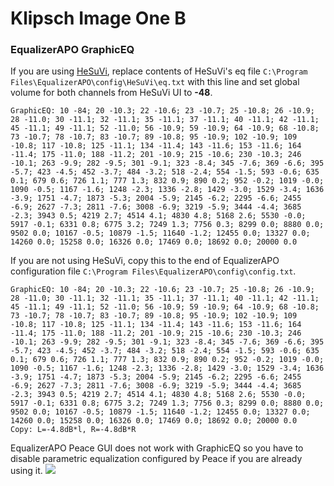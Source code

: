 # Klipsch Image One B
### EqualizerAPO GraphicEQ
If you are using [HeSuVi](https://sourceforge.net/projects/hesuvi/), replace contents of HeSuVi's eq file `C:\Program Files\EqualizerAPO\config\HeSuVi\eq.txt` with this line and set global volume for both channels from HeSuVi UI to **-48**.
```
GraphicEQ: 10 -84; 20 -10.3; 22 -10.6; 23 -10.7; 25 -10.8; 26 -10.9; 28 -11.0; 30 -11.1; 32 -11.1; 35 -11.1; 37 -11.1; 40 -11.1; 42 -11.1; 45 -11.1; 49 -11.1; 52 -11.0; 56 -10.9; 59 -10.9; 64 -10.9; 68 -10.8; 73 -10.7; 78 -10.7; 83 -10.7; 89 -10.8; 95 -10.9; 102 -10.9; 109 -10.8; 117 -10.8; 125 -11.1; 134 -11.4; 143 -11.6; 153 -11.6; 164 -11.4; 175 -11.0; 188 -11.2; 201 -10.9; 215 -10.6; 230 -10.3; 246 -10.1; 263 -9.9; 282 -9.5; 301 -9.1; 323 -8.4; 345 -7.6; 369 -6.6; 395 -5.7; 423 -4.5; 452 -3.7; 484 -3.2; 518 -2.4; 554 -1.5; 593 -0.6; 635 0.1; 679 0.6; 726 1.1; 777 1.3; 832 0.9; 890 0.2; 952 -0.2; 1019 -0.0; 1090 -0.5; 1167 -1.6; 1248 -2.3; 1336 -2.8; 1429 -3.0; 1529 -3.4; 1636 -3.9; 1751 -4.7; 1873 -5.3; 2004 -5.9; 2145 -6.2; 2295 -6.6; 2455 -6.9; 2627 -7.3; 2811 -7.6; 3008 -6.9; 3219 -5.9; 3444 -4.4; 3685 -2.3; 3943 0.5; 4219 2.7; 4514 4.1; 4830 4.8; 5168 2.6; 5530 -0.0; 5917 -0.1; 6331 0.8; 6775 3.2; 7249 1.3; 7756 0.3; 8299 0.0; 8880 0.0; 9502 0.0; 10167 -0.5; 10879 -1.5; 11640 -1.2; 12455 0.0; 13327 0.0; 14260 0.0; 15258 0.0; 16326 0.0; 17469 0.0; 18692 0.0; 20000 0.0
```
If you are not using HeSuVi, copy this to the end of EqualizerAPO configuration file `C:\Program Files\EqualizerAPO\config\config.txt`.
```
GraphicEQ: 10 -84; 20 -10.3; 22 -10.6; 23 -10.7; 25 -10.8; 26 -10.9; 28 -11.0; 30 -11.1; 32 -11.1; 35 -11.1; 37 -11.1; 40 -11.1; 42 -11.1; 45 -11.1; 49 -11.1; 52 -11.0; 56 -10.9; 59 -10.9; 64 -10.9; 68 -10.8; 73 -10.7; 78 -10.7; 83 -10.7; 89 -10.8; 95 -10.9; 102 -10.9; 109 -10.8; 117 -10.8; 125 -11.1; 134 -11.4; 143 -11.6; 153 -11.6; 164 -11.4; 175 -11.0; 188 -11.2; 201 -10.9; 215 -10.6; 230 -10.3; 246 -10.1; 263 -9.9; 282 -9.5; 301 -9.1; 323 -8.4; 345 -7.6; 369 -6.6; 395 -5.7; 423 -4.5; 452 -3.7; 484 -3.2; 518 -2.4; 554 -1.5; 593 -0.6; 635 0.1; 679 0.6; 726 1.1; 777 1.3; 832 0.9; 890 0.2; 952 -0.2; 1019 -0.0; 1090 -0.5; 1167 -1.6; 1248 -2.3; 1336 -2.8; 1429 -3.0; 1529 -3.4; 1636 -3.9; 1751 -4.7; 1873 -5.3; 2004 -5.9; 2145 -6.2; 2295 -6.6; 2455 -6.9; 2627 -7.3; 2811 -7.6; 3008 -6.9; 3219 -5.9; 3444 -4.4; 3685 -2.3; 3943 0.5; 4219 2.7; 4514 4.1; 4830 4.8; 5168 2.6; 5530 -0.0; 5917 -0.1; 6331 0.8; 6775 3.2; 7249 1.3; 7756 0.3; 8299 0.0; 8880 0.0; 9502 0.0; 10167 -0.5; 10879 -1.5; 11640 -1.2; 12455 0.0; 13327 0.0; 14260 0.0; 15258 0.0; 16326 0.0; 17469 0.0; 18692 0.0; 20000 0.0
Copy: L=-4.8dB*l, R=-4.8dB*R
```
EqualizerAPO Peace GUI does not work with GraphicEQ so you have to disable parametric equalization configured by Peace if you are already using it.
![](https://raw.githubusercontent.com/jaakkopasanen/AutoEq/master/results/Innerfidelity%202017/innerfidelity/onear/Klipsch%20Image%20One%20B/Klipsch%20Image%20One%20B.png)
